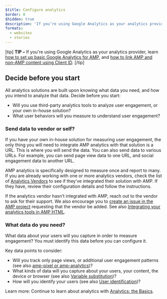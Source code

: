 ```yaml
---
$title: Configure analytics
$order: 0
$hidden: true
description: 'If you’re using Google Analytics as your analytics provider, learn how to set up basic Google Analytics for AMP and how to link AMP and non-AMP content using Client ID'
formats:
  - websites
  - stories
---
```


[tip]
**TIP –** If you're using Google Analytics as your analytics provider, learn [how to set up basic Google Analytics for AMP](https://developers.google.com/analytics/devguides/collection/amp-analytics/#basic_setup_to_measure_page_views), and [how to link AMP and non-AMP content using Client ID](https://support.google.com/analytics/answer/7486764).
[/tip]

## Decide before you start

All analytics solutions are built upon knowing what data you need,
and how you intend to analyze that data. Decide before you start:

- Will you use third-party analytics tools to analyze user engagement,
  or your own in-house solution?
- What user behaviors will you measure to understand user engagement?

### Send data to vendor or self?

If you have your own in-house solution for measuring user engagement,
the only thing you will need to integrate AMP analytics with that solution is a URL.
This is where you will send the data.
You can also send data to various URLs.
For example, you can send page view data to one URL,
and social engagement data to another URL.

AMP analytics is specifically designed to measure once and report to many.
If you are already working with one or more analytics vendors,
check the list of [Analytics Vendors](analytics-vendors.md) to see if they’ve integrated their solution with AMP.
If they have, review their configuration details and follow the instructions.

If the analytics vendor hasn’t integrated with AMP,
reach out to the vendor to ask for their support.
We also encourage you to [create an issue in the AMP project](https://github.com/ampproject/amphtml/issues/new)
requesting that the vendor be added.
See also
[Integrating your analytics tools in AMP HTML](https://github.com/ampproject/amphtml/blob/master/extensions/amp-analytics/integrating-analytics.md).

### What data do you need?

What data about your users will you capture in order to measure engagement?
You must identify this data before you can configure it.

Key data points to consider:

- Will you track only page views, or additional user engagement patterns
  (see also [amp-pixel or amp-analytics](analytics_basics.md#use-amp-pixel-or-amp-analytics))?
- What kinds of data will you capture about your users, your content,
  the device or browser (see also [Variable substitution](analytics_basics.md#variable-substitution))?
- How will you identify your users (see also [User identification](analytics_basics.md#user-identification))?

Learn more: Continue to learn about analytics with [Analytics: the Basics](analytics_basics.md).
